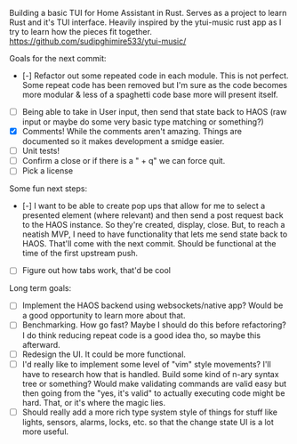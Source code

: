 Building a basic TUI for Home Assistant in Rust. Serves as a project to learn Rust and it's TUI interface. Heavily inspired by the ytui-music rust app as I try to learn how the pieces fit together. https://github.com/sudipghimire533/ytui-music/


Goals for the next commit:
- [-] Refactor out some repeated code in each module.
    This is not perfect. Some repeat code has been removed but I'm sure as the code becomes more modular & less of a spaghetti code base more will present itself. 
- [ ] Being able to take in User input, then send that state back to HAOS (raw input or maybe do some very basic type matching or something?)
- [X] Comments!
  While the comments aren't amazing. Things are documented so it makes development a smidge easier. 
- [ ] Unit tests!
- [ ] Confirm a close or if there is a "<CTRL> + q" we can force quit. 
- [ ] Pick a license

Some fun next steps:
- [-] I want to be able to create pop ups that allow for me to select a
presented element (where relevant) and then send a post request back
to the HAOS instance.
    So they're created, display, close. But, to reach a neatish MVP, I need to have functionality that lets me send state back to HAOS. 
    That'll come with the next commit. Should be functional at the time of the first upstream push. 
- [ ] Figure out how tabs work, that'd be cool

Long term goals:
- [ ] Implement the HAOS backend using websockets/native app? Would be a good
  opportunity to learn more about that.
- [ ] Benchmarking. How go fast? Maybe I should do this before
  refactoring? I do think reducing repeat code is a good idea tho, so
  maybe this afterward.
- [ ] Redesign the UI. It could be more functional. 
- [ ] I'd really like to implement some level of "vim" style movements? I'll have to research how that is handled. 
        Build some kind of n-ary syntax tree or something? Would make validating commands are valid easy but then going from the "yes, it's valid" to actually executing code might be hard. That, or it's where the magic lies. 
- [ ] Should really add a more rich type system style of things for stuff like lights, sensors, alarms, locks, etc. so that the change state UI is a lot more useful. 

